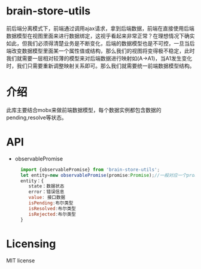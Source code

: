 # brain-store-utils
  前后端分离模式下，前端通过调用ajax请求，拿到后端数据，前端在直接使用后端数据模型在视图里面来进行数据绑定，这视乎看起来非常正常？在理想情况下确实如此，但我们必须得清楚业务是不断变化，后端的数据模型也是不可控，一旦当后端改变数据模型里面某一个属性值或结构，那么我们的视图将变得极不稳定，此时我们就需要一层相对较薄的模型来对后端数据进行映射如(A->A1)，当A1发生变化时，我们只需要重新调整映射关系即可。那么我们就需要统一前端数据模型结构。
# 介绍  
  此库主要结合mobx来做前端数据模型，每个数据实例都包含数据的pending,resolve等状态。

# API
- observablePromise
  ```js
    import {observablePromise} from 'brain-store-utils';
    let entity=new observablePromise(promise:Promise);//一般对应一个promise请求
    entity：{
       state：数据状态
       error：错误信息
       value: 接口数据
       isPending:布尔类型
       isResolved:布尔类型
       isRejected:布尔类型
    }
  ``` 
# Licensing
MIT license  
